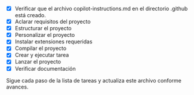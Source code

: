 
- [x] Verificar que el archivo copilot-instructions.md en el directorio .github está creado.
- [x] Aclarar requisitos del proyecto
- [x] Estructurar el proyecto
- [x] Personalizar el proyecto
- [x] Instalar extensiones requeridas
- [x] Compilar el proyecto
- [x] Crear y ejecutar tarea
- [x] Lanzar el proyecto
- [x] Verificar documentación

Sigue cada paso de la lista de tareas y actualiza este archivo conforme avances.